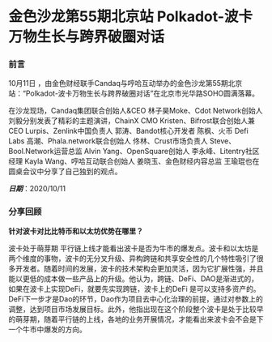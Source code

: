 # 金色沙龙第55期北京站 Polkadot-波卡万物生长与跨界破圈对话

### 前言

10月11日 ，由金色财经联手Candaq与哼哈互动举办的金色沙龙第55期北京站：“Polkadot-波卡万物生长与跨界破圈对话”在北京市光华路SOHO圆满落幕。

在沙龙现场，Candaq集团联合创始人&CEO 林子昊Moke、Cdot Network创始人 刘毅分别发表了精彩的主题演讲，ChainX CMO Kristen、Bifrost联合创始人兼CEO Lurpis、Zenlink中国负责人 郭涛、Bandot核心开发者 陈枫、火币 Defi Labs 高潮、Phala.network联合创始人 佟林、Crust市场负责人 Steve、Bool.Network运营总监 Alvin Yang、OpenSquare创始人 李永峰、Litentry社区经理 Kayla Wang、哼哈互动联合创始人 姜晓玉、金色财经内容总监 王瑜琨也在圆桌会议中分享了自己独到的观点。

***日期***：2020/10/11

### 分享回顾

**针对波卡对比比特币和以太坊优势在哪里？**

波卡处于萌芽期 平行链上线才能看出波卡是否为牛市的爆发点。波卡和以太坊是两个维度的事物，波卡的无分叉升级、异构跨链和共享安全性的几个特性吸引了很多开发者。随着时间的发展，波卡的技术架构会更加灵活，因为它扩展性强，并且能以更低的成本做一些产品上的升级。他认为，跨链、DeFi、DAO是渐进式的，如果在波卡上实现DeFi，就要先实现跨链，波卡上的DeFi 是可以支持多资产的。DeFi下一步才是Dao的环节，Dao作为项目去中心化治理的前提，通过对参数上的调整，达到项目市场发展目标。此外，他指出现在这个阶段整个波卡是处于比较早的萌芽期，随着平行链的上线，各地的业务开展情况，才能看出来波卡会不会是下一个牛市中爆发的方向。 